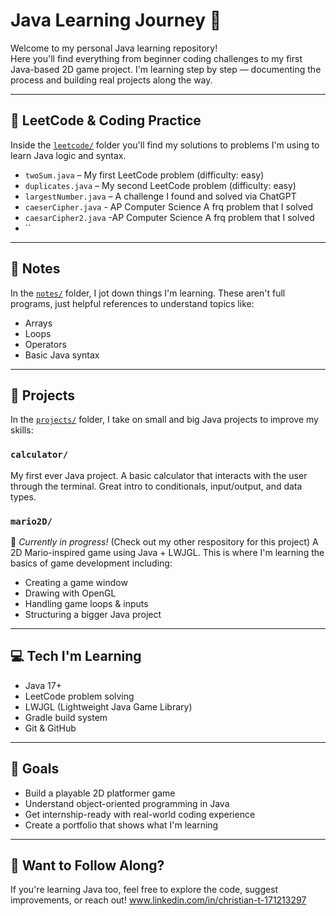 # Java Learning Journey 🚀

Welcome to my personal Java learning repository!  
Here you'll find everything from beginner coding challenges to my first Java-based 2D game project. I'm learning step by step — documenting the process and building real projects along the way.

---

## 🧠 LeetCode & Coding Practice

Inside the [`leetcode/`](./leetcode) folder you'll find my solutions to problems I'm using to learn Java logic and syntax.

- `twoSum.java` – My first LeetCode problem (difficulty: easy)
- `duplicates.java` – My second LeetCode problem (difficulty: easy)
- `largestNumber.java` – A challenge I found and solved via ChatGPT
- `caeserCipher.java` - AP Computer Science A frq problem that I solved
- `caesarCipher2.java` -AP Computer Science A frq problem that I solved
- ``

---

## 📒 Notes

In the [`notes/`](./notes) folder, I jot down things I'm learning. These aren't full programs, just helpful references to understand topics like:

- Arrays
- Loops
- Operators
- Basic Java syntax

---

## 🧮 Projects

In the [`projects/`](./projects) folder, I take on small and big Java projects to improve my skills:

### `calculator/`  
My first ever Java project. A basic calculator that interacts with the user through the terminal. Great intro to conditionals, input/output, and data types.

### `mario2D/`  
🚧 *Currently in progress!*  (Check out my other respository for this project)
A 2D Mario-inspired game using Java + LWJGL. This is where I'm learning the basics of game development including:

- Creating a game window
- Drawing with OpenGL
- Handling game loops & inputs
- Structuring a bigger Java project

---

## 💻 Tech I'm Learning

- Java 17+
- LeetCode problem solving
- LWJGL (Lightweight Java Game Library)
- Gradle build system
- Git & GitHub

---

## 🎯 Goals

- Build a playable 2D platformer game
- Understand object-oriented programming in Java
- Get internship-ready with real-world coding experience
- Create a portfolio that shows what I'm learning

---

## 👀 Want to Follow Along?

If you're learning Java too, feel free to explore the code, suggest improvements, or reach out!
www.linkedin.com/in/christian-t-171213297

